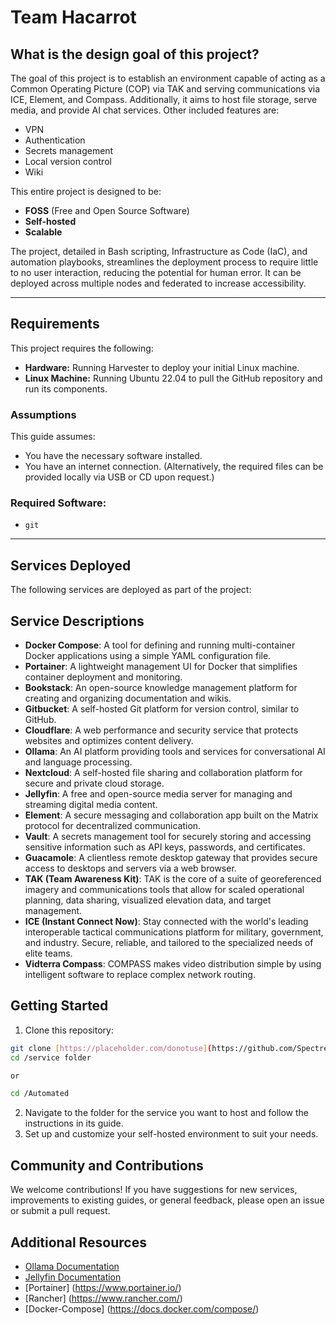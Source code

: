 # Team Hacarrot

## What is the design goal of this project?
The goal of this project is to establish an environment capable of acting as a Common Operating Picture (COP) via TAK and serving communications via ICE, Element, and Compass. Additionally, it aims to host file storage, serve media, and provide AI chat services. Other included features are:

- VPN
- Authentication
- Secrets management
- Local version control
- Wiki

This entire project is designed to be:
- **FOSS** (Free and Open Source Software)
- **Self-hosted**
- **Scalable**

The project, detailed in Bash scripting, Infrastructure as Code (IaC), and automation playbooks, streamlines the deployment process to require little to no user interaction, reducing the potential for human error. It can be deployed across multiple nodes and federated to increase accessibility.

---

## Requirements
This project requires the following:

- **Hardware:** Running Harvester to deploy your initial Linux machine.
- **Linux Machine:** Running Ubuntu 22.04 to pull the GitHub repository and run its components.

### Assumptions
This guide assumes:
- You have the necessary software installed.
- You have an internet connection. (Alternatively, the required files can be provided locally via USB or CD upon request.)

### Required Software:
- `git`

---

## Services Deployed
The following services are deployed as part of the project:

## Service Descriptions

- **Docker Compose**: A tool for defining and running multi-container Docker applications using a simple YAML configuration file.  
- **Portainer**: A lightweight management UI for Docker that simplifies container deployment and monitoring.  
- **Bookstack**: An open-source knowledge management platform for creating and organizing documentation and wikis.  
- **Gitbucket**: A self-hosted Git platform for version control, similar to GitHub.  
- **Cloudflare**: A web performance and security service that protects websites and optimizes content delivery.  
- **Ollama**: An AI platform providing tools and services for conversational AI and language processing.  
- **Nextcloud**: A self-hosted file sharing and collaboration platform for secure and private cloud storage.  
- **Jellyfin**: A free and open-source media server for managing and streaming digital media content.  
- **Element**: A secure messaging and collaboration app built on the Matrix protocol for decentralized communication.  
- **Vault**: A secrets management tool for securely storing and accessing sensitive information such as API keys, passwords, and certificates.  
- **Guacamole**: A clientless remote desktop gateway that provides secure access to desktops and servers via a web browser.  
- **TAK (Team Awareness Kit)**: TAK is the core of a suite of georeferenced imagery and communications tools that allow for scaled operational planning, data sharing, visualized elevation data, and target management. 
- **ICE (Instant Connect Now)**: Stay connected with the world's leading interoperable tactical communications platform for military, government, and industry. Secure, reliable, and tailored to the specialized needs of elite teams. 
- **Vidterra Compass**: COMPASS makes video distribution simple by using intelligent software to replace complex network routing.

## Getting Started
1. Clone this repository:
```bash
git clone [https://placeholder.com/donotuse](https://github.com/Spectrewolf2/Selfhost)
cd /service folder 

or

cd /Automated
```

2. Navigate to the folder for the service you want to host and follow the instructions in its guide.
3. Set up and customize your self-hosted environment to suit your needs.

## Community and Contributions
We welcome contributions! If you have suggestions for new services, improvements to existing guides, or general feedback, please open an issue or submit a pull request.



## Additional Resources
* [Ollama Documentation](https://ollama.ai/docs)
* [Jellyfin Documentation](https://jellyfin.org/docs)
* [Portainer] (https://www.portainer.io/)
* [Rancher] (https://www.rancher.com/)
* [Docker-Compose] (https://docs.docker.com/compose/)
